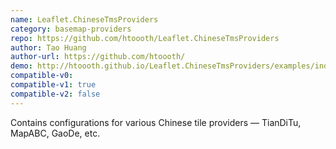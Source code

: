 ```yaml
---
name: Leaflet.ChineseTmsProviders
category: basemap-providers
repo: https://github.com/htoooth/Leaflet.ChineseTmsProviders
author: Tao Huang
author-url: https://github.com/htoooth/
demo: http://htoooth.github.io/Leaflet.ChineseTmsProviders/examples/indexTianDiTu.html
compatible-v0:
compatible-v1: true
compatible-v2: false
---
```


Contains configurations for various Chinese tile providers — TianDiTu, MapABC, GaoDe, etc.
